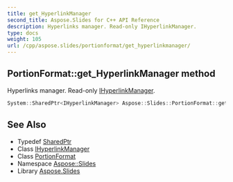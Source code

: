 ```yaml
---
title: get_HyperlinkManager
second_title: Aspose.Slides for C++ API Reference
description: Hyperlinks manager. Read-only IHyperlinkManager.
type: docs
weight: 105
url: /cpp/aspose.slides/portionformat/get_hyperlinkmanager/
---
```

## PortionFormat::get_HyperlinkManager method


Hyperlinks manager. Read-only [IHyperlinkManager](../../ihyperlinkmanager/).

```cpp
System::SharedPtr<IHyperlinkManager> Aspose::Slides::PortionFormat::get_HyperlinkManager() override
```

## See Also

* Typedef [SharedPtr](../../../system/sharedptr/)
* Class [IHyperlinkManager](../../ihyperlinkmanager/)
* Class [PortionFormat](../)
* Namespace [Aspose::Slides](../../)
* Library [Aspose.Slides](../../../)
